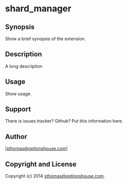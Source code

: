 shard_manager
=============

Synopsis
--------

  Show a brief synopsis of the extension.

Description
-----------

A long description

Usage
-----

  Show usage.

Support
-------

  There is issues tracker? Github? Put this information here.

Author
------

[sthomas@optionshouse.com]

Copyright and License
---------------------

Copyright (c) 2014 sthomas@optionshouse.com.


